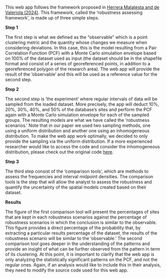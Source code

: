 This web app follows the framework proposed in [Herrera Malatesta and de Valeriola (2024)](https://journals.plos.org/plosone/article?id=10.1371/journal.pone.0307743).
This framework, called the ‘robustness assessing framework', is made up of three simple steps. 

**Step 1**

The first step is what we defined as the “observable” which is a point clustering metric and the quantity whose changes 
we measure when considering deviations. In this case, this is the model resulting from a Pair Correlation Function (PCF) 
with a Monte Carlo simulation envelope based on 100% of the dataset used as input (the dataset should be in the shapefile format 
and consist of a series of georeferenced points, in addition to a georeferenced polygon of the research area). 
The web app will provide the result of the ‘observable’ and this will be used as a reference value for the second step.

**Step 2**

The second step is ‘the experiment’ where regular intervals of data will be sampled from the loaded dataset. 
More precisely, the app will deduct 10%, 20%, 30%, 40%, and 50% of the database’s sites and perform the PCF again with a Monte 
Carlo simulation envelope for each of the sampled groups. The resulting models are what we have called the ‘robustness scenarios.’ 
Note that in our paper we used two sampling methods, one using a uniform distribution and another one using an inhomogeneous distribution. 
To make the web app work optimally, we decided to only provide the sampling via the uniform distribution. 
If a more experienced researcher would like to access the code and consider the inhomogeneous distribution, 
please check out the original code <a href="https://osf.io/u2gyq/" target="_blank">here</a>.

**Step 3**

The third step consist of the ‘comparison tools’, which are methods to assess the frequencies and interval midpoint densities. 
The comparison tools is the step that will allow the analyst to assess the robustness and quantify the uncertainty of the spatial models created based on their dataset. 

**Results**

The figure of the first comparison tool will present the percentages of sites that are kept in each robustness scenarios against the percentage of robustness
scenarios in which the conclusion is similar to the observable. 
This figure provides a direct percentage of the probability that, by extracting a particular results percentage of the dataset, 
the results of the robustness scenario will be similar to the ‘observable.’ The second comparison tool goes deeper in the understanding of the patterns 
and provide an insight of what can be further observed from the pattern in term of its clustering.
At this point, it is important to clarify that the web app is only analyzing the statistically significant patterns on the PCF, and not the regular ones. 
Again, if an analysis would like to include this in their analysis, they need to modify the source code used for this web app.

